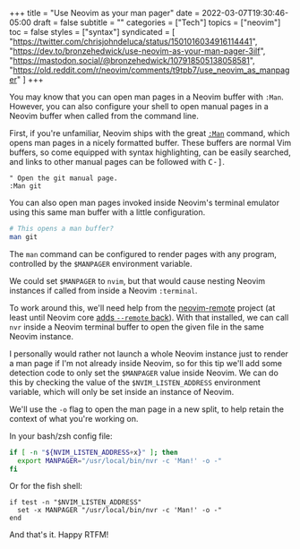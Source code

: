 +++
title = "Use Neovim as your man pager"
date = 2022-03-07T19:30:46-05:00
draft = false
subtitle = ""
categories = ["Tech"]
topics = ["neovim"]
toc = false
styles = ["syntax"]
syndicated = [
    "https://twitter.com/chrisjohndeluca/status/1501016034916114441",
    "https://dev.to/bronzehedwick/use-neovim-as-your-man-pager-3ilf",
    "https://mastodon.social/@bronzehedwick/107918505138058581",
    "https://old.reddit.com/r/neovim/comments/t9tpb7/use_neovim_as_manpager"
]
+++

You may know that you can open man pages in a Neovim buffer with `:Man`.
However, you can also configure your shell to open manual pages in a
Neovim buffer when called from the command line.

<!--more-->

First, if you're unfamiliar, Neovim ships with the great [`:Man`][man]
command, which opens man pages in a nicely formatted buffer. These
buffers are normal Vim buffers, so come equipped with syntax
highlighting, can be easily searched, and links to other manual pages
can be followed with <kbd>C-]</kbd>.

```vim
" Open the git manual page.
:Man git
```

You can also open man pages invoked inside Neovim's terminal emulator
using this same man buffer with a little configuration.

```bash
# This opens a man buffer?
man git
```

The `man` command can be configured to render pages with any program,
controlled by the `$MANPAGER` environment variable.

We could set `$MANPAGER` to `nvim`, but that would cause nesting Neovim
instances if called from inside a Neovim `:terminal`.

To work around this, we'll need help from the [neovim-remote][nvr]
project (at least until Neovim core [adds `--remote`
back][remote-issue]). With that installed, we can call `nvr` inside
a Neovim terminal buffer to open the given file in the same Neovim
instance.

I personally would rather not launch a whole Neovim instance just
to render a man page if I'm not already inside Neovim, so for this
tip we'll add some detection code to only set the `$MANPAGER`
value inside Neovim. We can do this by checking the value of the
`$NVIM_LISTEN_ADDRESS` environment variable, which will only be set
inside an instance of Neovim.

We'll use the `-o` flag to open the man page in a new split, to help
retain the context of what you're working on.

In your bash/zsh config file:

```bash
if [ -n "${NVIM_LISTEN_ADDRESS+x}" ]; then
  export MANPAGER="/usr/local/bin/nvr -c 'Man!' -o -"
fi

```

Or for the fish shell:

```fish
if test -n "$NVIM_LISTEN_ADDRESS"
  set -x MANPAGER "/usr/local/bin/nvr -c 'Man!' -o -"
end
```

And that's it. Happy RTFM!

[man]: https://neovim.io/doc/user/filetype.html#:Man
[nvr]: https://github.com/mhinz/neovim-remote
[remote-issue]: https://github.com/neovim/neovim/issues/1750
